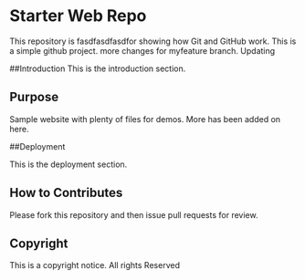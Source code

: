 # Starter Web Repo

This repository is fasdfasdfasdfor showing how Git and GitHub work. This is a simple github project.
more changes for myfeature branch. Updating


##Introduction
This is the introduction section.


## Purpose

Sample website with plenty of files for demos. More has been added on here.

##Deployment

This is the deployment section. 

## How to Contributes
Please fork this repository and then issue pull requests for review.


## Copyright
This is a copyright notice. All rights Reserved